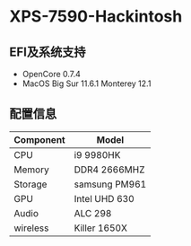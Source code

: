 # XPS-7590-Hackintosh
## EFI及系统支持
- OpenCore 0.7.4
- MacOS Big Sur 11.6.1 Monterey 12.1
## 配置信息
| Component  | Model |
| ------------- | ------------- |
| CPU  | i9 9980HK  |
| Memory |  DDR4 2666MHZ |
| Storage | samsung PM961 |
| GPU | Intel UHD 630 |
| Audio | ALC 298 |
| wireless | Killer 1650X |
